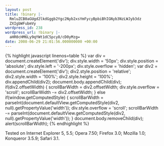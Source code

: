 ```yaml
---
layout: post
title: !binary |-
  RmluZCB0aGUgd2lkdGggb2Ygc2Nyb2xsYmFycyBpbiBhIGNyb3NzLWJyb3dz
  ZXIgbWFubmVy
wordpress_id: 238
wordpress_url: !binary |-
  aHR0cHM6Ly9qYWt1dC5pcy8/cD0yMzg=
date: 2008-06-29 21:01:56.000000000 +00:00
---
```


{% highlight javascript linenos=table %}
    var div = document.createElement('div');
    div.style.width = '50px';
    div.style.position = 'absolute';
    div.style.left = '-200px';
    div.style.overflow = 'hidden';
    var div2 = document.createElement('div');
    div2.style.position = 'relative';
    div2.style.width = '100%';
    div2.style.height = '100%';
    div.appendChild(div2);
    document.body.appendChild(div);
    if(div2.offsetWidth) {
        scrollBarWidth = div2.offsetWidth;
        div.style.overflow = 'scroll';
        scrollBarWidth -= div2.offsetWidth;
    } else if(window.getComputedStyle) {
        scrollBarWidth = parseInt(document.defaultView.getComputedStyle(div2, null).getPropertyValue('width'));
        div.style.overflow = 'scroll';
        scrollBarWidth -= parseInt(document.defaultView.getComputedStyle(div2, null).getPropertyValue('width'));
    }
    document.body.removeChild(div);
    alert(scrollBarWidth);
{% endhighlight %}

Tested on Internet Explorer 5, 5.5; Opera 7.50; Firefox 3.0; Mozilla 1.0; Konqueror 3.5.9; Safari 3.1.
